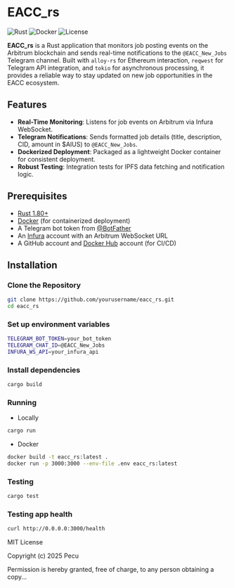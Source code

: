 # EACC_rs

![Rust](https://img.shields.io/badge/Rust-1.86-orange?logo=rust)
![Docker](https://img.shields.io/badge/Docker-enabled-blue?logo=docker)
![License](https://img.shields.io/badge/license-MIT-blue)

**EACC_rs** is a Rust application that monitors job posting events on the Arbitrum blockchain and sends real-time notifications to the `@EACC_New_Jobs` Telegram channel. Built with `alloy-rs` for Ethereum interaction, `reqwest` for Telegram API integration, and `tokio` for asynchronous processing, it provides a reliable way to stay updated on new job opportunities in the EACC ecosystem.

## Features
- **Real-Time Monitoring**: Listens for job events on Arbitrum via Infura WebSocket.
- **Telegram Notifications**: Sends formatted job details (title, description, CID, amount in $AIUS) to `@EACC_New_Jobs`.
- **Dockerized Deployment**: Packaged as a lightweight Docker container for consistent deployment.
- **Robust Testing**: Integration tests for IPFS data fetching and notification logic.

## Prerequisites
- [Rust 1.80+](https://www.rust-lang.org/tools/install)
- [Docker](https://docs.docker.com/get-docker/) (for containerized deployment)
- A Telegram bot token from [@BotFather](https://t.me/BotFather)
- An [Infura](https://infura.io/) account with an Arbitrum WebSocket URL
- A GitHub account and [Docker Hub](https://hub.docker.com/) account (for CI/CD)

## Installation

### Clone the Repository
```bash
git clone https://github.com/yourusername/eacc_rs.git
cd eacc_rs
```

### Set up environment variables
```bash
TELEGRAM_BOT_TOKEN=your_bot_token
TELEGRAM_CHAT_ID=@EACC_New_Jobs
INFURA_WS_API=your_infura_api
```

### Install dependencies
```bash
cargo build
```

### Running
- Locally
```bash
cargo run
```
- Docker
```bash
docker build -t eacc_rs:latest .
docker run -p 3000:3000 --env-file .env eacc_rs:latest
```

### Testing
```bash
cargo test
```
### Testing app health
```bash
curl http://0.0.0.0:3000/health
```

MIT License

Copyright (c) 2025 Pecu

Permission is hereby granted, free of charge, to any person obtaining a copy...